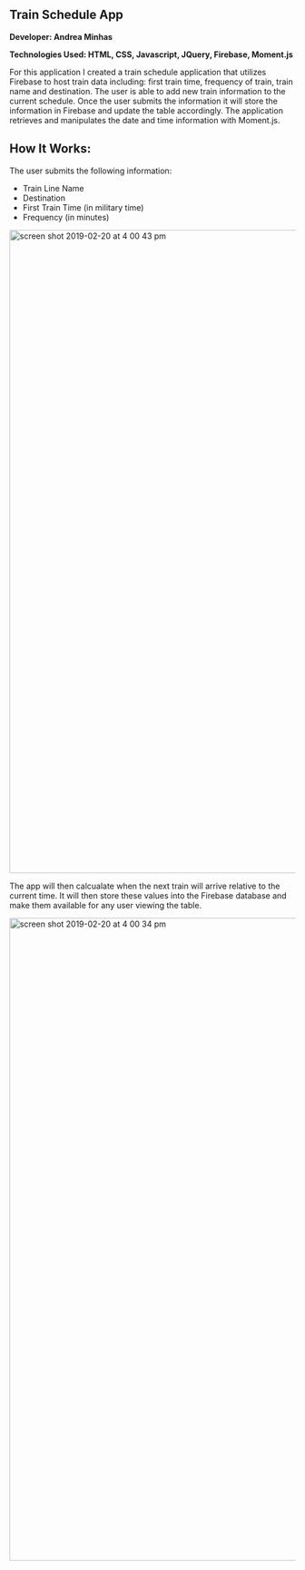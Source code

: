 ## Train Schedule App

**Developer: Andrea Minhas**

**Technologies Used: HTML, CSS, Javascript, JQuery, Firebase, Moment.js**

For this application I created a train schedule application that utilizes Firebase to host train data including: first train time, frequency of train, train name and destination. The user is able to add new train information to the current schedule. Once the user submits the information it will store the information in Firebase and update the table accordingly. The application retrieves and manipulates the date and time information with Moment.js. 

## How It Works:

The user submits the following information:
- Train Line Name
- Destination
- First Train Time (in military time)
- Frequency (in minutes)

<img width="1134" alt="screen shot 2019-02-20 at 4 00 43 pm" src="https://user-images.githubusercontent.com/44379703/53128121-b948d480-3529-11e9-928d-638f12de95e8.png">

The app will then calcualate when the next train will arrive relative to the current time. It will then store these values into the Firebase database and make them available for any user viewing the table.

<img width="1133" alt="screen shot 2019-02-20 at 4 00 34 pm" src="https://user-images.githubusercontent.com/44379703/53128118-b64de400-3529-11e9-9fa7-f01fdc6d75a5.png">


